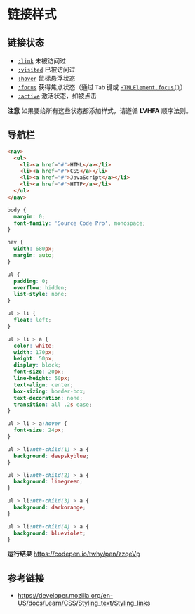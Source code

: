# 链接样式

## 链接状态
* [`:link`](https://developer.mozilla.org/en-US/docs/Web/CSS/:link) 未被访问过
* [`:visited`](https://developer.mozilla.org/en-US/docs/Web/CSS/:visited) 已被访问过
* [`:hover`](https://developer.mozilla.org/en-US/docs/Web/CSS/:hover) 鼠标悬浮状态
* [`:focus`](https://developer.mozilla.org/en-US/docs/Web/CSS/:focus) 获得焦点状态（通过 `Tab` 键或 [`HTMLElement.focus()`](https://developer.mozilla.org/en-US/docs/Web/API/HTMLElement/focus)）
* [`:active`](https://developer.mozilla.org/en-US/docs/Web/CSS/:active) 激活状态，如被点击

**注意** 如果要给所有这些状态都添加样式，请遵循 **LVHFA** 顺序法则。

## 导航栏
```html
<nav>
  <ul>
    <li><a href="#">HTML</a></li>
    <li><a href="#">CSS</a></li>
    <li><a href="#">JavaScript</a></li>
    <li><a href="#">HTTP</a></li>
  </ul>
</nav>
```
```css
body { 
  margin: 0; 
  font-family: 'Source Code Pro', monospace;
}

nav { 
  width: 680px;
  margin: auto;
}

ul {
  padding: 0;
  overflow: hidden;
  list-style: none; 
}

ul > li { 
  float: left;
}

ul > li > a {
  color: white;
  width: 170px;
  height: 50px;
  display: block;
  font-size: 20px;
  line-height: 50px;
  text-align: center;
  box-sizing: border-box;
  text-decoration: none;
  transition: all .2s ease;
}

ul > li > a:hover {
  font-size: 24px;
}

ul > li:nth-child(1) > a {
  background: deepskyblue;
}

ul > li:nth-child(2) > a {
  background: limegreen;
}

ul > li:nth-child(3) > a {
  background: darkorange;
}

ul > li:nth-child(4) > a {
  background: blueviolet;
}
```
**运行结果** https://codepen.io/twhy/pen/zzqeVp

## 参考链接
* https://developer.mozilla.org/en-US/docs/Learn/CSS/Styling_text/Styling_links
